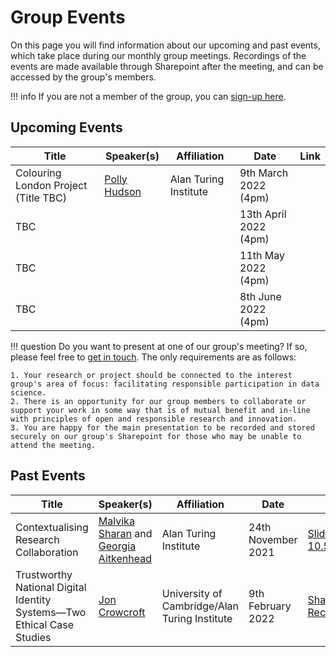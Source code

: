# Group Events

On this page you will find information about our upcoming and past events, which take place during our monthly group meetings.
Recordings of the events are made available through Sharepoint after the meeting, and can be accessed by the group's members.

!!! info
    If you are not a member of the group, you can [sign-up here](https://forms.office.com/Pages/ResponsePage.aspx?id=p_SVQ1XklU-Knx-672OE-fR6PcyyBV1JuragBENwKPJUM0gwRTBPTjYxT0VMS0xZTk1XWE83QUQ5TyQlQCN0PWcu).

## Upcoming Events

| Title | Speaker(s) | Affiliation | Date | Link |
| --- | --- | --- | --- | --- |
| Colouring London Project (Title TBC) | [Polly Hudson](https://www.turing.ac.uk/people/researchers/polly-hudson) | Alan Turing Institute | 9th March 2022 (4pm) |     |
| TBC    |     |     | 13th April 2022 (4pm)    |     |
| TBC    |     |     | 11th May 2022 (4pm)    |     |
| TBC    |     |     | 8th June 2022 (4pm)    |     |

!!! question
    Do you want to present at one of our group's meeting? If so, please feel free to [get in touch](mailto:cburr@turing.ac.uk).
    The only requirements are as follows:
    
    1. Your research or project should be connected to the interest group's area of focus: facilitating responsible participation in data science.
    2. There is an opportunity for our group members to collaborate or support your work in some way that is of mutual benefit and in-line with principles of open and responsible research and innovation.
    3. You are happy for the main presentation to be recorded and stored securely on our group's Sharepoint for those who may be unable to attend the meeting.

## Past Events

| Title | Speaker(s) | Affiliation | Date | Link |
| --- | --- | --- | --- | --- |
| Contextualising Research Collaboration  | [Malvika Sharan](https://www.turing.ac.uk/people/researchers/malvika-sharan) and [Georgia Aitkenhead](https://www.turing.ac.uk/people/researchers/georgia-aitkenhead) | Alan Turing Institute | 24th November 2021  | [Slides on Zenodo (DOI 10.5281/zenodo.5724332)](https://zenodo.org/record/5724333) |
| Trustworthy National Digital Identity Systems—Two Ethical Case Studies | [Jon Crowcroft](https://www.turing.ac.uk/people/researchers/jon-crowcroft) | University of Cambridge/Alan Turing Institute | 9th February 2022 | [Sharepoint Post and Recording](https://thealanturininstitute.sharepoint.com/sites/facilitatingresponsibleparticipationIG/SitePages/Trustworthy-Digital-Identity.aspx) |
